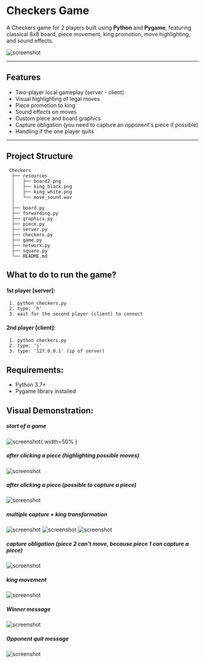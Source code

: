# Checkers Game

A Checkers game for 2 players built using **Python** and **Pygame**, 
featuring classical 8x8 board, piece movement, king promotion, move highlighting, and sound effects.

![screenshot](resources/board2.png)

---

## Features

- Two-player local gameplay (server - client)
- Visual highlighting of legal moves
- Piece promotion to king
- Sound effects on moves
- Custom piece and board graphics
- Capture obligation (you need to capture an opponent's piece if possible)
- Handling if the one player quits

---

## Project Structure
```
 Checkers
  ├── resources
  │   ├── board2.png
  │   ├── king_black.png
  │   ├── king_white.png
  │   └── move_sound.wav
  │   
  ├── board.py
  ├── forwarding.py
  ├── graphics.py
  ├── piece.py
  ├── server.py
  ├── checkers.py
  ├── game.py
  ├── network.py
  ├── square.py
  └── README.md
```

## What to do to run the game?
#### 1st player [server]:
     1. python checkers.py
     2. type: 'h'
     3. wait for the second player (client) to connect

#### 2nd player [client]:
     1. python checkers.py
     2. type: 'j'
     3. type: '127.0.0.1' (ip of server)

## Requirements:
- Python 3.7+
- Pygame library installed

## Visual Demonstration:
##### start of a game
![screenshot](screenshots/start_a_game.png){ width=50% }

##### after clicking a piece (highlighting possible moves)
![screenshot](screenshots/possible_moves.png)

##### after clicking a piece (possible to capture a piece)
![screenshot](screenshots/capture_piece.png)

##### multiple capture + king transformation
![screenshot](screenshots/multiple_capture_1.png)
![screenshot](screenshots/multiple_capture_2.png)
![screenshot](screenshots/multiple_capture_3_king.png)

##### capture obligation (piece 2 can't move, because piece 1 can capture a piece)
![screenshot](screenshots/capture_obligation.png)

##### king movement
![screenshot](screenshots/king_capture.png)

##### Winner message
![screenshot](screenshots/winner_message.png)

##### Opponent quit message
![screenshot](screenshots/opponent_quit_message.png)


